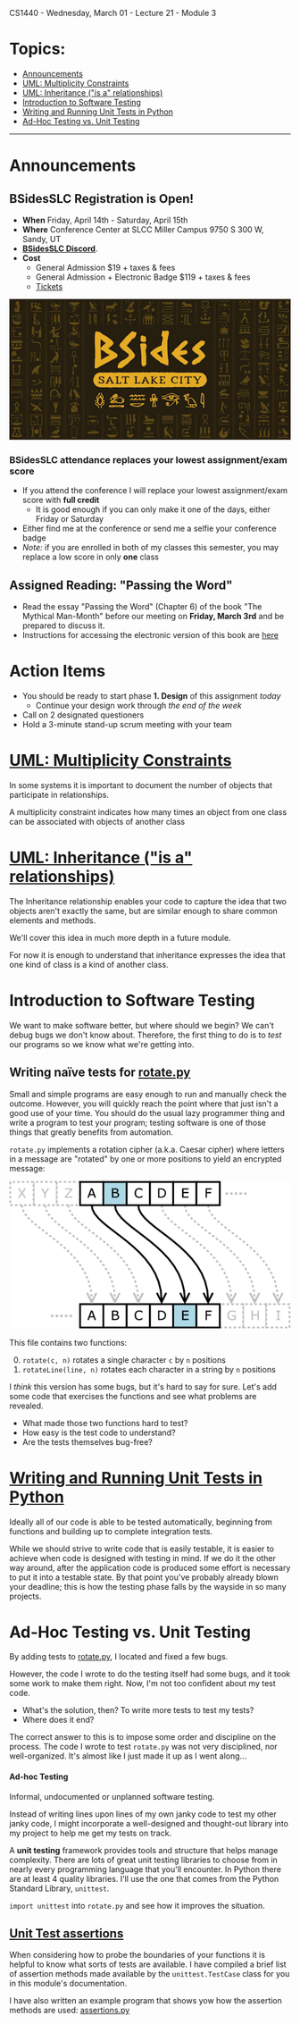 CS1440 - Wednesday, March 01 - Lecture 21 - Module 3

# Topics:
* [Announcements](#announcements)
* [UML: Multiplicity Constraints](#uml-multiplicity-constraints)
* [UML: Inheritance ("is a" relationships)](#uml-inheritance-is-a-relationships)
* [Introduction to Software Testing](#introduction-to-software-testing)
* [Writing and Running Unit Tests in Python](#writing-and-running-unit-tests-in-python)
* [Ad-Hoc Testing vs. Unit Testing](#ad-hoc-testing-vs-unit-testing)


------------------------------------------------------------
# Announcements

## BSidesSLC Registration is Open!

*   **When**  Friday, April 14th - Saturday, April 15th
*   **Where** Conference Center at SLCC Miller Campus 9750 S 300 W, Sandy, UT
*   [**BSidesSLC Discord**](https://discord.com/invite/hBcnv9gb73).
*   **Cost**  
    *   General Admission $19 + taxes & fees
    *   General Admission + Electronic Badge $119 + taxes & fees
    *   [Tickets](https://www.eventbrite.com/e/bsidesslc-2023-tickets-527264701917)

![](./02-bsides-logo.png)


### BSidesSLC attendance replaces your lowest assignment/exam score

*   If you attend the conference I will replace your lowest assignment/exam score with **full credit**
    *   It is good enough if you can only make it one of the days, either Friday or Saturday
*   Either find me at the conference or send me a selfie your conference badge
*   *Note:* if you are enrolled in both of my classes this semester, you may replace a low score in only **one** class


## Assigned Reading: "Passing the Word"

*   Read the essay "Passing the Word" (Chapter 6) of the book "The Mythical Man-Month" before our meeting on **Friday, March 3rd** and be prepared to discuss it.
*   Instructions for accessing the electronic version of this book are [here](../../Required_Reading_Schedule.md#accessing-ebooks-for-free-through-the-usu-library)


# Action Items

*   You should be ready to start phase **1. Design** of this assignment *today*
    *   Continue your design work through *the end of the week*
*	Call on 2 designated questioners
*	Hold a 3-minute stand-up scrum meeting with your team



# [UML: Multiplicity Constraints](../UML.md#multiplicity-constraints)

In some systems it is important to document the number of objects that participate in relationships.

A multiplicity constraint indicates how many times an object from one class can be associated with objects of another class



# [UML: Inheritance ("is a" relationships)](../UML.md#inheritance-is-a-relationships)

The Inheritance relationship enables your code to capture the idea that two objects aren't exactly the same, but are similar enough to share common elements and methods.

We'll cover this idea in much more depth in a future module.

For now it is enough to understand that inheritance expresses the idea that one kind of class is a kind of another class.



# Introduction to Software Testing

We want to make software better, but where should we begin?  We can't debug
bugs we don't know about.  Therefore, the first thing to do is to *test* our
programs so we know what we're getting into.


## Writing naïve tests for [rotate.py](./rotate.py)

Small and simple programs are easy enough to run and manually check the
outcome.  However, you will quickly reach the point where that just isn't a
good use of your time.  You should do the usual lazy programmer thing and write
a program to test your program; testing software is one of those things that
greatly benefits from automation.

`rotate.py` implements a rotation cipher (a.k.a. Caesar cipher) where letters
in a message are "rotated" by one or more positions to yield an encrypted
message:

![Caesar Cipher image from Wikipedia](./40-caesar_substition_cipher.png "Caesar Cipher image from Wikipedia")

This file contains two functions:

0.  `rotate(c, n)` rotates a single character `c` by `n` positions
1.  `rotateLine(line, n)` rotates each character in a string by `n` positions

I *think* this version has some bugs, but it's hard to say for sure.  Let's add
some code that exercises the functions and see what problems are revealed.

*   What made those two functions hard to test?
*   How easy is the test code to understand?
*   Are the tests themselves bug-free?



# [Writing and Running Unit Tests in Python](../UnitTests.md)

Ideally all of our code is able to be tested automatically, beginning from functions and building up to complete integration tests.

While we should strive to write code that is easily testable, it is easier to achieve when code is designed with testing in mind.  If we do it the other way around, after the application code is produced some effort is necessary to put it into a testable state.  By that point you've probably already blown your deadline; this is how the testing phase falls by the wayside in so many projects.



# Ad-Hoc Testing vs. Unit Testing

By adding tests to [rotate.py](./rotate.py), I located and fixed a few bugs.

However, the code I wrote to do the testing itself had some bugs, and it took some work to make them right.  Now, I'm not too confident about my test code.

*   What's the solution, then?  To write more tests to test my tests?
*   Where does it end?

The correct answer to this is to impose some order and discipline on the process.  The code I wrote to test `rotate.py` was not very disciplined, nor well-organized.  It's almost like I just made it up as I went along...


#### Ad-hoc Testing

Informal, undocumented or unplanned software testing.

Instead of writing lines upon lines of my own janky code to test my other janky code, I might incorporate a well-designed and thought-out library into my project to help me get my tests on track.

A **unit testing** framework provides tools and structure that helps manage complexity.  There are lots of great unit testing libraries to choose from in nearly every programming language that you'll encounter.  In Python there are at least 4 quality libraries.  I'll use the one that comes from the Python Standard Library, `unittest`.

`import unittest` into `rotate.py` and see how it improves the situation.


## [Unit Test assertions](../UnitTests.md#unit-test-assertions)

When considering how to probe the boundaries of your functions it is helpful to know what sorts of tests are available.  I have compiled a brief list of assertion methods made available by the `unittest.TestCase` class for you in this module's documentation.

I have also written an example program that shows yow how the assertion methods are used: [assertions.py](../Assertions.py)



